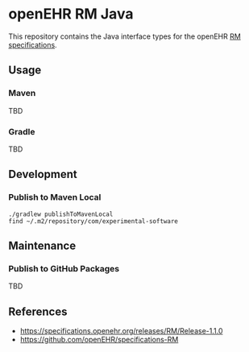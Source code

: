 # openEHR RM Java

This repository contains the Java interface types for the openEHR [RM specifications](https://specifications.openehr.org/releases/RM).

## Usage

### Maven

TBD

### Gradle

TBD

## Development

### Publish to Maven Local

```
./gradlew publishToMavenLocal
find ~/.m2/repository/com/experimental-software
```

## Maintenance

### Publish to GitHub Packages

TBD

## References

- https://specifications.openehr.org/releases/RM/Release-1.1.0
- https://github.com/openEHR/specifications-RM
